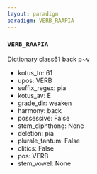 ```yaml
---
layout: paradigm
paradigm: VERB_RAAPIA
---
```

### ` VERB_RAAPIA `

Dictionary class61 back p~v
* kotus_tn: 61
* upos: VERB
* suffix_regex: pia
* kotus_av: E
* grade_dir: weaken
* harmony: back
* possessive: False
* stem_diphthong: None
* deletion: pia
* plurale_tantum: False
* clitics: False
* pos: VERB
* stem_vowel: None
